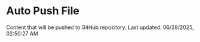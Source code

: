 # Auto Push File

Content that will be pushed to GitHub repository.
Last updated: 06/28/2025, 02:50:27 AM